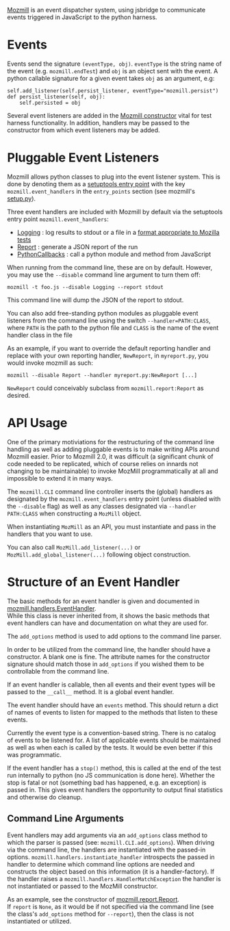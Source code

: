 [Mozmill](https://developer.mozilla.org/en/Mozmill) 
is an event dispatcher system, using jsbridge to communicate
events triggered in JavaScript to the python harness.


# Events

Events send the signature `(eventType, obj)`.  `eventType` is
the string name of the event (e.g. `mozmill.endTest`) and `obj` is
an object sent with the event.  A python callable signature for a given event
takes `obj` as an argument, e.g:

    self.add_listener(self.persist_listener, eventType="mozmill.persist")
    def persist_listener(self, obj):
        self.persisted = obj

Several event listeners are added in the 
[Mozmill constructor](https://github.com/mozautomation/mozmill/blob/master/mozmill/mozmill/__init__.py)
vital for test harness functionality. In addition, handlers may be
passed to the constructor from which event listeners may be added.


# Pluggable Event Listeners

Mozmill allows python classes to plug into the event listener system.
This is done by denoting them as a 
[setuptools entry point](http://peak.telecommunity.com/DevCenter/setuptools#dynamic-discovery-of-services-and-plugins)
with the key `mozmill.event_handlers` in the `entry_points` section (see mozmill's 
[setup.py](https://github.com/mozautomation/mozmill/blob/master/mozmill/setup.py)).

Three event handlers are included with Mozmill by default via
the setuptools entry point `mozmill.event_handlers`:

- [Logging](https://github.com/mozautomation/mozmill/blob/master/mozmill/mozmill/logger.py) :
  log results to stdout or a file in a [format appropriate to Mozilla tests](https://developer.mozilla.org/en/Test_log_format)
- [Report](https://github.com/mozautomation/mozmill/blob/master/mozmill/mozmill/report.py) :
  generate a JSON report of the run
- [PythonCallbacks](https://github.com/mozautomation/mozmill/blob/master/mozmill/mozmill/python_callbacks.py) :
  call a python module and method from JavaScript

When running from the command line, these are on by default.  However,
you may use the `--disable` command line argument to turn them off:

    mozmill -t foo.js --disable Logging --report stdout 

This command line will dump the JSON of the report to stdout.

You can also add free-standing python modules as pluggable event
listeners from the command line using the switch
`--handler=PATH:CLASS`, where `PATH` is the path to the python file
and `CLASS` is the name of the event handler class in the file

As an example, if you want to override the default reporting handler
and replace with your own reporting handler, `NewReport`, in
`myreport.py`, you would invoke mozmill as such:

    mozmill --disable Report --handler myreport.py:NewReport [...]

`NewReport` could conceivably subclass from `mozmill.report:Report` as
desired.


# API Usage

One of the primary motiviations for the restructuring of the command
line handling as well as adding pluggable events is to make writing
APIs around Mozmill easier.  Prior to Mozmill 2.0, it was difficult (a
significant chunk of code needed to be replicated, which of course
relies on innards not changing to be maintainable) to invoke MozMill
programmatically at all and impossible to extend it in many ways.

The `mozmill.CLI` command line controller inserts the (global) handlers as
designated by the `mozmill.event_handlers` entry point (unless
disabled with the `--disable` flag) as well as any classes designated
via `--handler PATH:CLASS` when constructing a `MozMill` object.

When instantiating `MozMill` as an API, you must instantiate
and pass in the handlers that you want to use.

You can also call `MozMill.add_listener(...)` or 
`MozMill.add_global_listener(...)` following object construction.


# Structure of an Event Handler

The basic methods for an event handler is given and documented in
[mozmill.handlers.EventHandler](https://github.com/mozautomation/mozmill/blob/master/mozmill/mozmill/handlers.py).  
While this class is never inherited from, it shows the basic methods that event handlers can
have and documentation on what they are used for.

The `add_options` method is used to add options to the command line
parser.

In order to be utilized from the command line, the handler should have
a constructor.  A blank one is fine.  The attribute names for the
constructor signature should match those in `add_options` if you
wished them to be controllable from the command line.

If an event handler is callable, then all events and their event types
will be passed to the `__call__` method.  It is a global event handler.

The event handler should have an `events` method.  This should
return a dict of names of events to listen for mapped to the methods
that listen to these events.

Currently the event type is a convention-based string.  There
is no catalog of events to be listened for.  A list of applicable
events should be maintained as well as when each is called by the
tests.  It would be even better if this was programmatic.

If the event handler has a `stop()` method, this is called at the
end of the test run internally to python (no JS communication is done
here).  Whether the stop is fatal or not (something bad has happened,
e.g. an exception) is passed in.  This gives event handlers the
opportunity to output final statistics and otherwise do cleanup.


## Command Line Arguments

Event handlers may add arguments via an `add_options` class method to
which the parser is passed (see: `mozmill.CLI.add_options`).
When driving via the command line, the handlers are instantiated with
the passed-in options.  `mozmill.handlers.instantiate_handler`
introspects the passed in handler to determine which command line
options are needed and constructs the object based on this
information (it is a handler-factory).  If the handler raises a
`mozmill.handlers.HandlerMatchException` the handler is not
instantiated or passed to the MozMill constructor.

As an example, see the constructor of 
[mozmill.report.Report](https://github.com/mozautomation/mozmill/blob/master/mozmill/mozmill/report.py).  
If `report` is `None`, as it would be if not specified via the command
line (see the class's `add_options` method for `--report`), then
the class is not instantiated or utilized.
